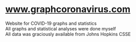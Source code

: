 # www.graphcoronavirus.com
Website for COVID-19 graphs and statistics  
All graphs and statistical analyses were done myself  
All data was graciously available from Johns Hopkins CSSE  
